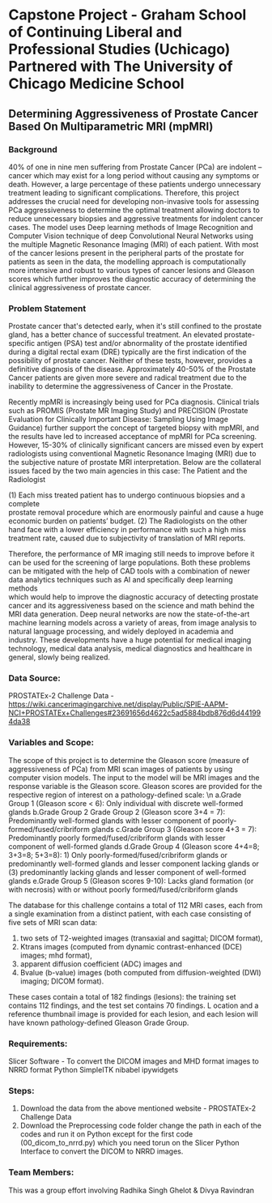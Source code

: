 # Capstone Project - Graham School of Continuing Liberal and Professional Studies (Uchicago) Partnered with The University of Chicago Medicine School


## Determining Aggressiveness of Prostate Cancer Based On Multiparametric MRI (mpMRI)


### Background

40% of one in nine men suffering from Prostate Cancer (PCa) are indolent – cancer which may exist for a long period without causing any symptoms or death. 
However, a large percentage of these patients undergo unnecessary treatment leading to significant complications. Therefore, this project addresses the crucial need for 
developing non-invasive tools for assessing PCa aggressiveness to determine the optimal treatment allowing doctors to reduce unnecessary biopsies and 
aggressive treatments for indolent cancer cases. The model uses Deep learning methods of Image Recognition and Computer Vision technique of 
deep Convolutional Neural Networks using the multiple Magnetic Resonance Imaging (MRI) of each patient. With most of the cancer lesions present in the 
peripheral parts of the prostate for patients as seen in the data, the modelling approach is computationally more intensive and robust to various types of cancer lesions and 
Gleason scores which further improves the diagnostic accuracy of determining the clinical aggressiveness of prostate cancer. 


### Problem Statement

Prostate cancer that's detected early, when it's still confined to the prostate gland, has a better chance of successful treatment. 
An elevated prostate-specific antigen (PSA) test and/or abnormality of the prostate identified during a digital rectal exam (DRE) typically are the 
first indication of the possibility of prostate cancer. Neither of these tests, however, provides a definitive diagnosis of the disease. 
Approximately 40-50% of the Prostate Cancer patients are given more severe and radical treatment due to the inability to determine the aggressiveness of Cancer in the Prostate.

Recently mpMRI is increasingly being used for PCa diagnosis. Clinical trials such as PROMIS (Prostate MR Imaging Study) and PRECISION (Prostate Evaluation for Clinically Important Disease: Sampling Using Image Guidance) further support the concept of targeted biopsy with mpMRI, and the results have led to increased acceptance of mpMRI for PCa screening. However, 15-30% of clinically significant cancers are missed even by expert radiologists using conventional Magnetic Resonance Imaging (MRI) due to the subjective nature of prostate MRI interpretation. Below are the collateral issues faced by the two main agencies in this case: The Patient and the Radiologist

(1)	Each miss treated patient has to undergo continuous biopsies and a complete  
            prostate removal procedure which are enormously painful and cause a huge 
            economic burden on patients’ budget.
(2)	The Radiologists on the other hand face with a lower efficiency in performance 
            with such a high miss treatment rate, caused due to subjectivity of translation of 
            MRI reports.

Therefore, the performance of MR imaging still needs to improve before it can be used for the screening of large populations. 
Both these problems can be mitigated with the help of  CAD tools with a combination of newer data analytics techniques such as AI and specifically deep learning methods  
which would  help to  improve  the  diagnostic  accuracy  of  detecting  prostate  cancer and its aggressiveness based on the science and math behind the MRI data generation. 
Deep neural networks are now the state-of-the-art machine learning models across a variety of areas, from image analysis to natural language processing, and widely deployed 
in academia and industry. These developments have a huge potential for medical imaging technology, medical data analysis, medical diagnostics and healthcare in general, 
slowly being realized.

### Data Source: 

PROSTATEx-2 Challenge Data - https://wiki.cancerimagingarchive.net/display/Public/SPIE-AAPM-NCI+PROSTATEx+Challenges#23691656d4622c5ad5884bdb876d6d441994da38

### Variables and Scope:

The scope of this project is to determine the Gleason score (measure of aggressiveness of PCa) from MRI scan images of patients by using computer vision models.
The input to the model will be MRI images and the response variable is the Gleason score.
Gleason scores are provided for the respective region of interest on a pathology-defined scale: \n
            a.Grade Group 1 (Gleason score < 6): Only individual with discrete well-formed glands
            b.Grade Group 2 Grade Group 2 (Gleason score 3+4 = 7): Predominantly well-formed glands with lesser component of poorly-formed/fused/cribriform glands
            c.Grade Group 3 (Gleason score 4+3 = 7): Predominantly poorly formed/fused/cribriform glands with lesser component of well-formed glands
            d.Grade Group 4 (Gleason score 4+4=8; 3+3=8; 5+3=8): 1) Only poorly-formed/fused/cribriform glands or predominantly well-formed glands and lesser component 
            lacking glands or (3) predominantly lacking glands and lesser component of well-formed glands
            e.Grade Group 5 (Gleason scores 9-10): Lacks gland formation (or with necrosis) with or without poorly formed/fused/cribriform glands

The database for this challenge contains a total of 112 MRI cases, each from a single examination from a distinct patient, with each case consisting of five sets of 
MRI scan data: 
1. two sets of T2-weighted images (transaxial and sagittal; DICOM format), 
2. Ktrans images (computed from dynamic contrast-enhanced (DCE) images; mhd format),  
3. apparent diffusion coefficient (ADC) images and 
4. Bvalue (b-value) images (both computed from diffusion-weighted (DWI) imaging; DICOM format). 

These cases contain a total of 182 findings (lesions): the training set contains 112 findings, and the test set contains 70 findings. L
ocation and a reference thumbnail image is provided for each lesion, and each lesion will have known pathology-defined Gleason Grade Group. 

### Requirements:
Slicer Software - To convert the DICOM images and MHD format images to NRRD format
Python
SimpleITK
nibabel
ipywidgets


### Steps:
1. Download the data from the above mentioned website - PROSTATEx-2 Challenge Data
2. Download the Preprocessing code folder change the path in each of the codes and run it on Python except for the first code (00_dicom_to_nrrd.py) which you need torun on the Slicer Python Interface to convert the DICOM to NRRD images.


### Team Members:
This was a group effort involving Radhika Singh Ghelot & Divya Ravindran
